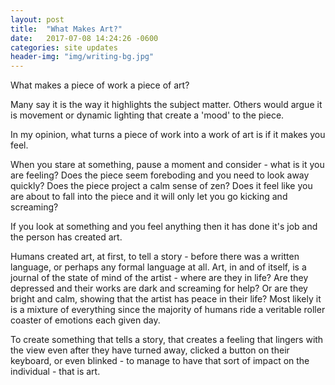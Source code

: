 ```yaml
---
layout: post
title:  "What Makes Art?"
date:   2017-07-08 14:24:26 -0600
categories: site updates
header-img: "img/writing-bg.jpg"
---
```

What makes a piece of work a piece of art?

Many say it is the way it highlights the subject matter.  Others would argue it is movement or dynamic lighting that create a 'mood' to the piece.

In my opinion, what turns a piece of work into a work of art is if it makes you feel.  

When you stare at something, pause a moment and consider - what is it you are feeling?  Does the piece seem foreboding and you need to look away quickly?  Does the piece project a calm sense of zen?  Does it feel like you are about to fall into the piece and it will only let you go kicking and screaming?

If you look at something and you feel anything then it has done it's job and the person has created art.

Humans created art, at first, to tell a story - before there was a written language, or perhaps any formal language at all.  Art, in and of itself, is a journal of the state of mind of the artist - where are they in life?  Are they depressed and their works are dark and screaming for help?  Or are they bright and calm, showing that the artist has peace in their life?  Most likely it is a mixture of everything since the majority of humans ride a veritable roller coaster of emotions each given day.

To create something that tells a story, that creates a feeling that lingers with the view even after they have turned away, clicked a button on their keyboard, or even blinked - to manage to have that sort of impact on the individual - that is art.